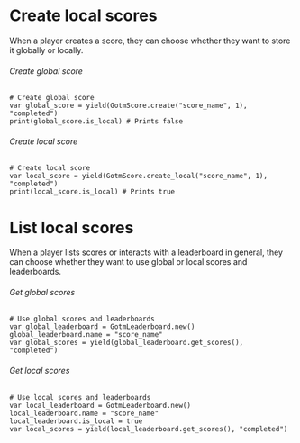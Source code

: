 <include subject="score">

[](/src/utility/mix-local-and-global-subjects-intro.md)
[](/src/utility/gdgotm-notice.md)

</include>

# Create local scores

When a player creates a score, they can choose whether they want to store it globally or locally.

###### Create global score

```gdscript
# Create global score
var global_score = yield(GotmScore.create("score_name", 1), "completed")
print(global_score.is_local) # Prints false
```

###### Create local score

```gdscript
# Create local score
var local_score = yield(GotmScore.create_local("score_name", 1), "completed")
print(local_score.is_local) # Prints true
```

# List local scores

When a player lists scores or interacts with a leaderboard in general, they can choose whether they want to use global or local scores and leaderboards.

###### Get global scores

```gdscript
# Use global scores and leaderboards
var global_leaderboard = GotmLeaderboard.new()
global_leaderboard.name = "score_name"
var global_scores = yield(global_leaderboard.get_scores(), "completed")
```

###### Get local scores

```gdscript
# Use local scores and leaderboards
var local_leaderboard = GotmLeaderboard.new()
local_leaderboard.name = "score_name"
local_leaderboard.is_local = true
var local_scores = yield(local_leaderboard.get_scores(), "completed")
```

<include subject="score">

[](/src/utility/disable-global-mode-for-all-subjects.md)

</include>
